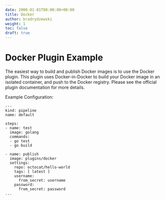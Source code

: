 ```yaml
---
date: 2000-01-01T00:00:00+00:00
title: Docker
author: bradrydzewski
weight: 1
toc: false
draft: true
---
```


# Docker Plugin Example

The easiest way to build and publish Docker images is to use the Docker plugin. This plugin uses Docker-in-Docker to build your Docker image in an isolated container, and push to the Docker registry. Please see the official plugin documentation for more details.

Example Configuration:

```
---
kind: pipeline
name: default

steps:
- name: test
  image: golang
  commands:
  - go test
  - go build

- name: publish
  image: plugins/docker
  settings:
    repo: octocat/hello-world
    tags: [ latest ]
    username:
      from_secret: username
    password:
      from_secret: password
...
```
